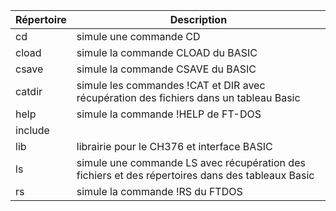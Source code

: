 | Répertoire | Description |
| -------- | -------- |
| cd      | simule une commande CD|
| cload   | simule la commande CLOAD du BASIC   |
| csave   | simule la commande CSAVE du BASIC   |
| catdir  | simule les commandes !CAT et DIR avec récupération des fichiers dans un tableau Basic|
| help  | simule la commande !HELP de FT-DOS   |
| include  |  |
| lib   | librairie pour le CH376 et interface BASIC  |
| ls   | simule une commande LS avec récupération des fichiers et des répertoires dans des tableaux Basic|
| rs    | simule la commande !RS du FTDOS |

